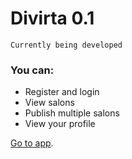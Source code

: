 # Divirta 0.1

`Currently being developed`

### You can:
- Register and login
- View salons
- Publish multiple salons
- View your profile

[Go to app](https://divirta-project.vercel.app/).
